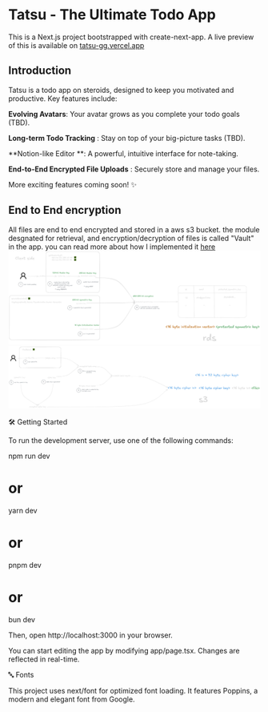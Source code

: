 # Tatsu - The Ultimate Todo App

This is a Next.js project bootstrapped with create-next-app. A live preview of this is available on [tatsu-gg.vercel.app](https://tatsu-gg.vercel.app/)

## Introduction

Tatsu is a todo app on steroids, designed to keep you motivated and productive. Key features include:

**Evolving Avatars**: Your avatar grows as you complete your todo goals (TBD).

**Long-term Todo Tracking** : Stay on top of your big-picture tasks (TBD).

**Notion-like Editor **: A powerful, intuitive interface for note-taking.

**End-to-End Encrypted File Uploads** : Securely store and manage your files.

More exciting features coming soon! ✨

## End to End encryption

All files are end to end encrypted and stored in a aws s3 bucket. the module desgnated for retrieval, and encryption/decryption of files is called "Vault" in the app. you can read more about how I implemented it [here](https://excalidraw.com/#room=8feca98c331feac8d27b,XeidBTw8Bp2qXTVBjf41Yg)
![e2ee](images/e2ee1.png)![e2ee](images/e2ee2.png)

🛠 Getting Started

To run the development server, use one of the following commands:

npm run dev

# or

yarn dev

# or

pnpm dev

# or

bun dev

Then, open http://localhost:3000 in your browser.

You can start editing the app by modifying app/page.tsx. Changes are reflected in real-time.

🔤 Fonts

This project uses next/font for optimized font loading. It features Poppins, a modern and elegant font from Google.
